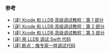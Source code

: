 ### 参考

* [[译] Xcode 和 LLDB 高级调试教程：第 1 部分](https://juejin.cn/post/6844903871756828686)
* [[译] Xcode 和 LLDB 高级调试教程：第 2 部分](https://juejin.cn/post/6844903885321011213)
* [[译] Xcode 和 LLDB 高级调试教程：第 3 部分](https://juejin.cn/post/6844903896368824334)
* [[译] 用 LLDB 调试 Swift 代码](https://juejin.cn/post/6844903560291811335)
* [[译] 断点：像专家一样调试代码](https://juejin.cn/post/6844903558366625805)


